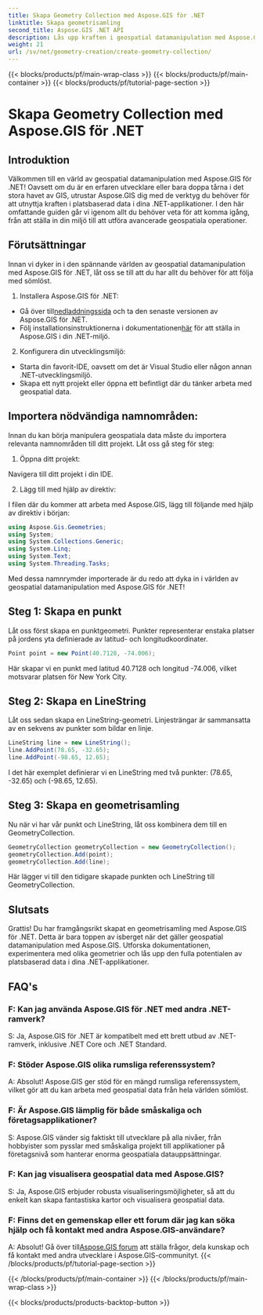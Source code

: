 ```yaml
---
title: Skapa Geometry Collection med Aspose.GIS för .NET
linktitle: Skapa geometrisamling
second_title: Aspose.GIS .NET API
description: Lås upp kraften i geospatial datamanipulation med Aspose.GIS för .NET. Skapa, visualisera och analysera platsbaserad data sömlöst i dina .NET-applikationer.
weight: 21
url: /sv/net/geometry-creation/create-geometry-collection/
---
```


{{< blocks/products/pf/main-wrap-class >}}
{{< blocks/products/pf/main-container >}}
{{< blocks/products/pf/tutorial-page-section >}}

# Skapa Geometry Collection med Aspose.GIS för .NET


## Introduktion

Välkommen till en värld av geospatial datamanipulation med Aspose.GIS för .NET! Oavsett om du är en erfaren utvecklare eller bara doppa tårna i det stora havet av GIS, utrustar Aspose.GIS dig med de verktyg du behöver för att utnyttja kraften i platsbaserad data i dina .NET-applikationer. I den här omfattande guiden går vi igenom allt du behöver veta för att komma igång, från att ställa in din miljö till att utföra avancerade geospatiala operationer.

## Förutsättningar

Innan vi dyker in i den spännande världen av geospatial datamanipulation med Aspose.GIS för .NET, låt oss se till att du har allt du behöver för att följa med sömlöst.

1. Installera Aspose.GIS för .NET:

- Gå över till[nedladdningssida](https://releases.aspose.com/gis/net/) och ta den senaste versionen av Aspose.GIS för .NET.
-  Följ installationsinstruktionerna i dokumentationen[här](https://reference.aspose.com/gis/net/) för att ställa in Aspose.GIS i din .NET-miljö.

2. Konfigurera din utvecklingsmiljö:

- Starta din favorit-IDE, oavsett om det är Visual Studio eller någon annan .NET-utvecklingsmiljö.
- Skapa ett nytt projekt eller öppna ett befintligt där du tänker arbeta med geospatial data.

## Importera nödvändiga namnområden:

Innan du kan börja manipulera geospatiala data måste du importera relevanta namnområden till ditt projekt. Låt oss gå steg för steg:

1. Öppna ditt projekt:

Navigera till ditt projekt i din IDE.

2. Lägg till med hjälp av direktiv:

I filen där du kommer att arbeta med Aspose.GIS, lägg till följande med hjälp av direktiv i början:

```csharp
using Aspose.Gis.Geometries;
using System;
using System.Collections.Generic;
using System.Linq;
using System.Text;
using System.Threading.Tasks;
```

Med dessa namnrymder importerade är du redo att dyka in i världen av geospatial datamanipulation med Aspose.GIS för .NET!


## Steg 1: Skapa en punkt

Låt oss först skapa en punktgeometri. Punkter representerar enstaka platser på jordens yta definierade av latitud- och longitudkoordinater.

```csharp
Point point = new Point(40.7128, -74.006);
```

Här skapar vi en punkt med latitud 40.7128 och longitud -74.006, vilket motsvarar platsen för New York City.

## Steg 2: Skapa en LineString

Låt oss sedan skapa en LineString-geometri. Linjesträngar är sammansatta av en sekvens av punkter som bildar en linje.

```csharp
LineString line = new LineString();
line.AddPoint(78.65, -32.65);
line.AddPoint(-98.65, 12.65);
```

I det här exemplet definierar vi en LineString med två punkter: (78.65, -32.65) och (-98.65, 12.65).

## Steg 3: Skapa en geometrisamling

Nu när vi har vår punkt och LineString, låt oss kombinera dem till en GeometryCollection.

```csharp
GeometryCollection geometryCollection = new GeometryCollection();
geometryCollection.Add(point);
geometryCollection.Add(line);
```

Här lägger vi till den tidigare skapade punkten och LineString till GeometryCollection.

## Slutsats

Grattis! Du har framgångsrikt skapat en geometrisamling med Aspose.GIS för .NET. Detta är bara toppen av isberget när det gäller geospatial datamanipulation med Aspose.GIS. Utforska dokumentationen, experimentera med olika geometrier och lås upp den fulla potentialen av platsbaserad data i dina .NET-applikationer.

## FAQ's

### F: Kan jag använda Aspose.GIS för .NET med andra .NET-ramverk?

S: Ja, Aspose.GIS för .NET är kompatibelt med ett brett utbud av .NET-ramverk, inklusive .NET Core och .NET Standard.

### F: Stöder Aspose.GIS olika rumsliga referenssystem?

A: Absolut! Aspose.GIS ger stöd för en mängd rumsliga referenssystem, vilket gör att du kan arbeta med geospatial data från hela världen sömlöst.

### F: Är Aspose.GIS lämplig för både småskaliga och företagsapplikationer?

S: Aspose.GIS vänder sig faktiskt till utvecklare på alla nivåer, från hobbyister som pysslar med småskaliga projekt till applikationer på företagsnivå som hanterar enorma geospatiala datauppsättningar.

### F: Kan jag visualisera geospatial data med Aspose.GIS?

S: Ja, Aspose.GIS erbjuder robusta visualiseringsmöjligheter, så att du enkelt kan skapa fantastiska kartor och visualisera geospatial data.

### F: Finns det en gemenskap eller ett forum där jag kan söka hjälp och få kontakt med andra Aspose.GIS-användare?

 A: Absolut! Gå över till[Aspose.GIS forum](https://forum.aspose.com/c/gis/33) att ställa frågor, dela kunskap och få kontakt med andra utvecklare i Aspose.GIS-communityt.
{{< /blocks/products/pf/tutorial-page-section >}}

{{< /blocks/products/pf/main-container >}}
{{< /blocks/products/pf/main-wrap-class >}}

{{< blocks/products/products-backtop-button >}}
